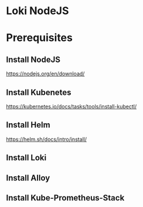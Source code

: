 # Loki NodeJS
# Prerequisites

## Install NodeJS

https://nodejs.org/en/download/

## Install Kubenetes

https://kubernetes.io/docs/tasks/tools/install-kubectl/

## Install Helm

https://helm.sh/docs/intro/install/

## Install Loki
## Install Alloy
## Install Kube-Prometheus-Stack